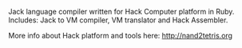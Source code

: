 Jack language compiler written for Hack Computer platform in Ruby. Includes: Jack to VM compiler, VM translator and Hack Assembler.

More info about Hack platform and tools here: http://nand2tetris.org

